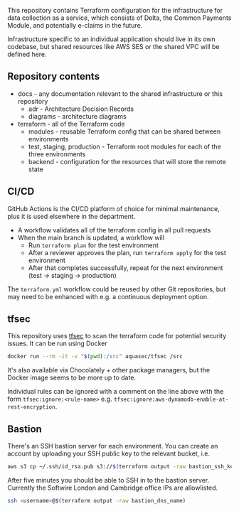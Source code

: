 This repository contains Terraform configuration for the infrastructure for data collection as a service, which consists of  Delta, the Common Payments Module, and potentially e-claims in the future. 

Infrastructure specific to an individual application should live in its own codebase, but shared resources like AWS SES or the shared VPC will be defined here.

## Repository contents

* docs - any documentation relevant to the shared infrastructure or this repository 
  * adr - Architecture Decision Records
  * diagrams - architecture diagrams
* terraform - all of the Terraform code
  * modules - reusable Terraform config that can be shared between environments
  * test, staging, production - Terraform root modules for each of the three environments
  * backend - configuration for the resources that will store the remote state

## CI/CD

GitHub Actions is the CI/CD platform of choice for minimal maintenance, plus it is used elsewhere in the department.

* A workflow validates all of the terraform config in all pull requests
* When the main branch is updated, a workflow will
  * Run `terraform plan` for the test environment
  * After a reviewer approves the plan, run `terraform apply` for the test environment
  * After that completes successfully, repeat for the next environment (test -> staging -> production)

The `terraform.yml` workflow could be reused by other Git repositories, but may need to be enhanced with e.g. a continuous deployment option. 

## tfsec

This repository uses [tfsec](https://aquasecurity.github.io/tfsec/) to scan the terraform code for potential security issues.
It can be run using Docker

```sh
docker run --rm -it -v "$(pwd):/src" aquasec/tfsec /src
```

It's also available via Chocolately + other package managers, but the Docker image seems to be more up to date.

Individual rules can be ignored with a comment on the line above with the form `tfsec:ignore:<rule-name>` e.g. `tfsec:ignore:aws-dynamodb-enable-at-rest-encryption`.

## Bastion

There's an SSH bastion server for each environment.
You can create an account by uploading your SSH public key to the relevant bucket, i.e.

```sh
aws s3 cp ~/.ssh/id_rsa.pub s3://$(terraform output -raw bastion_ssh_keys_bucket)/<username>.pub
```

After five minutes you should be able to SSH in to the bastion server. Currently the Softwire London and Cambridge office IPs are allowlisted.

```sh
ssh <username>@$(terraform output -raw bastion_dns_name)
```
